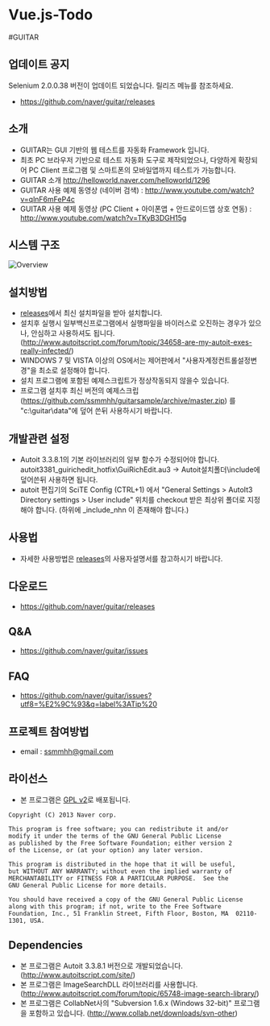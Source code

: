 # Vue.js-Todo

#GUITAR
## 업데이트 공지
Selenium 2.0.0.38 버전이 업데이트 되었습니다.  릴리즈 메뉴를 참조하세요.
* https://github.com/naver/guitar/releases

## 소개
* GUITAR는 GUI 기반의 웹 테스트를 자동화 Framework 입니다. 
* 최초 PC 브라우저 기반으로 테스트 자동화 도구로 제작되었으나, 다양하게 확장되어 PC Client 프로그램 및 스마트폰의 모바일앱까지 테스트가 가능합니다.  
* GUITAR 소개 http://helloworld.naver.com/helloworld/1296  
* GUITAR 사용 예제 동영상 (네이버 검색) : http://www.youtube.com/watch?v=qlnF6mFeP4c  
* GUITAR 사용 예제 동영상 (PC Client + 아이폰앱 + 안드로이드앱 상호 연동) : http://www.youtube.com/watch?v=TKyB3DGH15g 
## 시스템 구조
![Overview](https://github.com/naver/guitar/blob/master/doc/system.png)

## 설치방법
* [releases](https://github.com/naver/guitar/releases)에서 최신 설치파일을 받아 설치합니다.  
* 설치후 실행시 일부백신프로그램에서 실행파일을 바이러스로 오진하는 경우가 있으나, 안심하고 사용하셔도 됩니다. (http://www.autoitscript.com/forum/topic/34658-are-my-autoit-exes-really-infected/) 
* WINDOWS 7 및 VISTA 이상의 OS에서는 제어판에서 "사용자계정컨트롤설정변경"을 최소로 설정해야 합니다. 
* 설치 프로그램에 포함된 예제스크립트가 정상작동되지 않을수 있습니다. 
* 프로그램 설치후 최신 버전의 예제스크립(https://github.com/ssmmhh/guitarsample/archive/master.zip) 를 "c:\guitar\data"에 덮어 쓴뒤 사용하시기 바랍니다. 

## 개발관련 설정
- Autoit 3.3.8.1의 기본 라이브러리의 일부 함수가 수정되어야 합니다. 
  autoit3381_guirichedit_hotfix\GuiRichEdit.au3 -> Autoit설치폴더\include에 덮어쓴뒤 사용하면 됩니다.
- autoit 편집기의 SciTE Config (CTRL+1) 에서 "General Settings > AutoIt3 Directory settings > User include" 위치를 checkout 받은 최상위 폴더로 지정해야 합니다. (하위에 _include_nhn 이 존재해야 합니다.)

## 사용법
* 자세한 사용방법은 [releases](https://github.com/naver/guitar/releases)의 사용자설명서를 참고하시기 바랍니다. 

## 다운로드
* https://github.com/naver/guitar/releases

## Q&A
* https://github.com/naver/guitar/issues

## FAQ
* https://github.com/naver/guitar/issues?utf8=%E2%9C%93&q=label%3ATip%20

## 프로젝트 참여방법
* email : ssmmhh@gmail.com

## 라이선스
* 본 프로그램은 [GPL v2](/LICENSE/License_GUITAR.txt)로 배포됩니다. 

```
Copyright (C) 2013 Naver corp.

This program is free software; you can redistribute it and/or
modify it under the terms of the GNU General Public License
as published by the Free Software Foundation; either version 2
of the License, or (at your option) any later version.

This program is distributed in the hope that it will be useful,
but WITHOUT ANY WARRANTY; without even the implied warranty of
MERCHANTABILITY or FITNESS FOR A PARTICULAR PURPOSE.  See the
GNU General Public License for more details.

You should have received a copy of the GNU General Public License
along with this program; if not, write to the Free Software
Foundation, Inc., 51 Franklin Street, Fifth Floor, Boston, MA  02110-1301, USA.
```

## Dependencies 
- 본 프로그램은 Autoit 3.3.8.1 버전으로 개발되었습니다. (http://www.autoitscript.com/site/)
- 본 프로그램은 ImageSearchDLL 라이브러리를 사용합니다. (http://www.autoitscript.com/forum/topic/65748-image-search-library/)
- 본 프로그램은 CollabNet사의 "Subversion 1.6.x (Windows 32-bit)" 프로그램을 포함하고 있습니다. 
(http://www.collab.net/downloads/svn-other)

